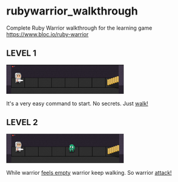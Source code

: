rubywarrior_walkthrough
=======================

Complete Ruby Warrior walkthrough for the learning game https://www.bloc.io/ruby-warrior

LEVEL 1
-------

![Level 2 level 2](https://raw.githubusercontent.com/rpossan/rubywarrior_walkthrough/master/images/level1.png)

It's a very easy command to start. No secrets. Just [walk!](https://github.com/rpossan/rubywarrior_walkthrough/blob/master/beginner/level1.rb#L5)


LEVEL 2
-------

![Level 2 level 2](https://raw.githubusercontent.com/rpossan/rubywarrior_walkthrough/master/images/level2.png)

While warrior [feels empty](https://github.com/rpossan/rubywarrior_walkthrough/blob/master/beginner/level2.rb#L5)
 warrior keep walking. So warrior [attack!](https://github.com/rpossan/rubywarrior_walkthrough/blob/master/beginner/level2.rb#L5)
